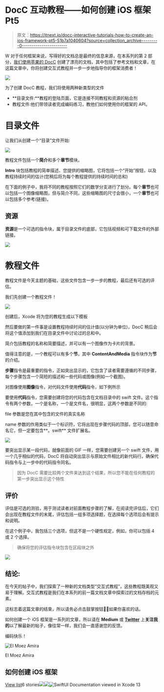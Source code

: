 # DocC 互动教程——如何创建 iOS 框架 Pt5

> 原文：<https://itnext.io/docc-interactive-tutorials-how-to-create-an-ios-framework-pt5-51b7a1040604?source=collection_archive---------0----------------------->

W 对于任何框架来说，写得好的文档总是最终的信息来源，在本系列的第 2 部分，[我们使用苹果的 DocC](/take-your-documentation-skills-to-the-next-level-how-to-create-an-ios-framework-pt2-94193527691f) 创建了漂亮的文档，其中包括了参考文档和文章，在这篇文章中，你将创建交互式教程并一步一步地指导你的框架消费者！

![](img/1628517c57bd1a8ce154c6d2d324b1bc.png)

为了创建 DocC 教程，我们将使用两种新类型的文件

*   **目录文件:**教程的登陆页面，它是连接不同教程和资源的粘合剂
*   教程文件:他们带领读者完成编码练习，教他们如何使用你的框架的 API。

# 目录文件

让我们从创建一个“目录”文件开始:

![](img/0e16e2e52dfa52e8172f5e2553260f8e.png)

教程文件包括一个**简介**和多个**章节**模块。

**Intro** 块包括教程的简单描述、您提供的缩略图，它将包括一个“开始”按钮，以及教程持续时间的估计(您稍后将为每个教程提供的持续时间的总和)

在下面的例子中，我将不同的教程按照它们的数学分支进行了划分。每个**章节**也可以包括一个图像缩略图，但与简介不同，这些缩略图的尺寸会很小，一个**章节**也可以包括多个参考(链接)。

## 资源

**资源**是一个可选的指令块，属于目录文件的底部，它包括视频和可下载文件的外部链接。

![](img/53d056087a27672e00257f64b9f1b6fb.png)

# 教程文件

教程文件是今天主题的基础，这些文件包含一步一步的教程，最后还有可选的评估。

我们先创建一个教程文件！

![](img/1f83dce80fd00b22fb75109decf61277.png)

创建后，Xcode 将为您的教程生成以下模板

然后要做的第一件事是设置教程持续时间的估计值(以分钟为单位)，DocC 稍后会将这个值添加到我们在目录文件中讨论过的总和中。

简介包括教程的名称和简要描述，并可以有一个图像作为卡片的背景。

值得注意的是，一个教程可以有多个**节**，其中 **ContentAndMedia** 指令块作为**节**的介绍。

**步骤**指令是最重要的指令，正如突出显示的，它包含了读者需要遵循的不同步骤，每个步骤包含一个简短的描述和一些代码或图像(例如一个截图)。

对图像使用**图像**指令，对代码文件使用**代码**指令，如下例所示

要使用**代码**指令，您需要创建将您的代码包含在文档目录中的 swift 文件。这个指令有两个参数，一个是名称，一个是文件名，很明显，这两个参数是不同的:

file 参数是您在其中包含的文件的真实名称

name 参数的作用类似于一个标识符，它将出现在步骤代码的顶部，您可以随意命名它，但一定要包含**。swift** 文件扩展名。

![](img/c1e165b4bc950dcb3dc9735c99e811a8.png)

要突出显示某一段代码，就像前面的 GIF 一样，您需要创建另一个 swift 文件，用一个几乎相似的代码，DocC 将自动突出显示与原始文件相比的新代码行。确保代码指令与上一步中的代码指令同名。

> 因为 DocC 需要比较两个文件来达到这个结果，所以您不能在任何教程的第一步突出显示这个特性

## 评价

评估是可选的测验，用于测试读者对前面教程步骤的了解，在阅读完评估后，它们会出现在教程文件的末尾，评估包括一组多项选择题，在选择每个选项后会有提示和说明。

在这个例子中，我包括三个选项，但这不是一个硬性规定，例如，你可以包括 4 或 2 个选择。

> 确保将您的评估指令块包含在区段块之外

![](img/2d000a18f319d54e76d36697fb2e6712.png)

## 结论:

在今天的帖子中，我们探索了一种新的文档类型“交互式教程”，这些教程既美观又易于理解。交互式教程是我们在本系列的前一篇文档文章中探索过的文档存档的元素。

这标志着这篇文章的结束，所以请务必点击鼓掌按钮👏👏如果你喜欢的话。

如何创建一个 iOS 框架是一系列的文章，所以请在 **Medium** 或 [**Twitter**](https://twitter.com/elmoezamira) 上**关注我的**以了解最新的帖子，像往常一样，我们会一直感谢您的反馈。

编码快乐！

![El Moez Amira](img/7d99f0795ed331bdc8af37b1613d3144.png)

El Moez Amira

## 如何创建 iOS 框架

[View list](https://medium.com/@elmoezamira/list/how-to-create-an-ios-framework-739461924d14?source=post_page-----51b7a1040604--------------------------------)6 stories![](img/d58861afc5089f332484756807132da0.png)![](img/40aab67ccf288e3caa47bebef2054971.png)![SwiftUI Documentation viewed in Xcode 13](img/a9d8449abc39ffcb687130fd54fda832.png)
